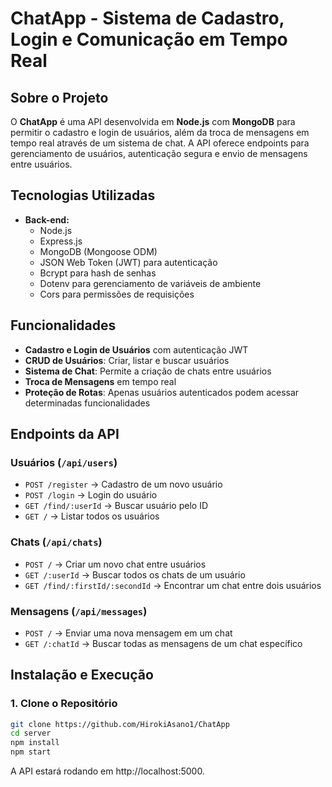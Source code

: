 # ChatApp - Sistema de Cadastro, Login e Comunicação em Tempo Real

## Sobre o Projeto

O **ChatApp** é uma API desenvolvida em **Node.js** com **MongoDB** para permitir o cadastro e login de usuários, além da troca de mensagens em tempo real através de um sistema de chat. A API oferece endpoints para gerenciamento de usuários, autenticação segura e envio de mensagens entre usuários.

## Tecnologias Utilizadas

- **Back-end:**
  - Node.js
  - Express.js
  - MongoDB (Mongoose ODM)
  - JSON Web Token (JWT) para autenticação
  - Bcrypt para hash de senhas
  - Dotenv para gerenciamento de variáveis de ambiente
  - Cors para permissões de requisições

## Funcionalidades

- **Cadastro e Login de Usuários** com autenticação JWT
- **CRUD de Usuários**: Criar, listar e buscar usuários
- **Sistema de Chat**: Permite a criação de chats entre usuários
- **Troca de Mensagens** em tempo real
- **Proteção de Rotas**: Apenas usuários autenticados podem acessar determinadas funcionalidades

## Endpoints da API

### **Usuários (`/api/users`)**
- `POST /register` → Cadastro de um novo usuário
- `POST /login` → Login do usuário
- `GET /find/:userId` → Buscar usuário pelo ID
- `GET /` → Listar todos os usuários

### **Chats (`/api/chats`)**
- `POST /` → Criar um novo chat entre usuários
- `GET /:userId` → Buscar todos os chats de um usuário
- `GET /find/:firstId/:secondId` → Encontrar um chat entre dois usuários

### **Mensagens (`/api/messages`)**
- `POST /` → Enviar uma nova mensagem em um chat
- `GET /:chatId` → Buscar todas as mensagens de um chat específico

## Instalação e Execução

### **1. Clone o Repositório**
```sh
git clone https://github.com/HirokiAsano1/ChatApp
cd server
npm install
npm start
```
A API estará rodando em http://localhost:5000.
